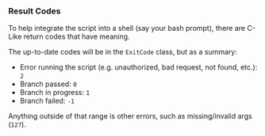 ### Result Codes

To help integrate the script into a shell (say your bash prompt), there are C-Like return codes that have meaning.

The up-to-date codes will be in the `ExitCode` class, but as a summary:

* Error running the script (e.g. unauthorized, bad request, not found, etc.): `2`
* Branch passed: `0`
* Branch in progress: `1`
* Branch failed: `-1`

Anything outside of that range is other errors, such as missing/invalid args (`127`).
